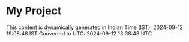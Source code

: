 # My Project

This content is dynamically generated in Indian Time (IST): 2024-09-12 19:08:48 IST
Converted to UTC: 2024-09-12 13:38:48 UTC
